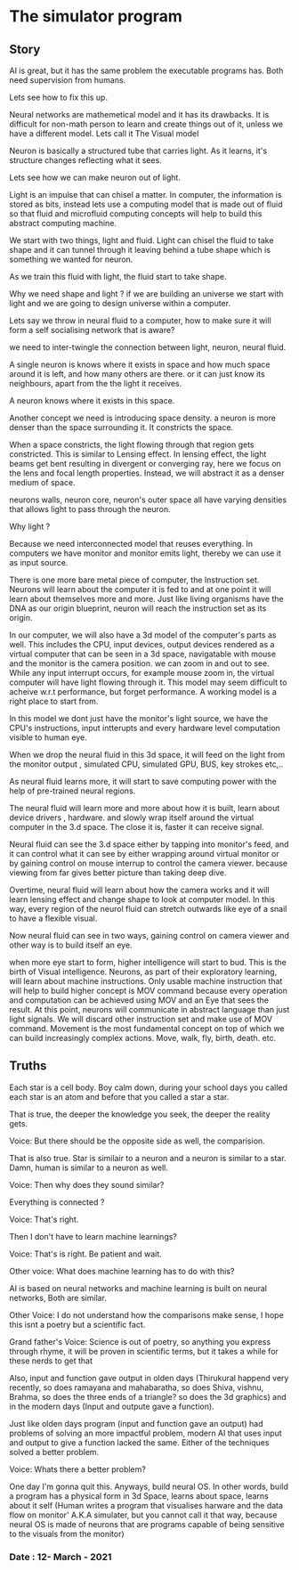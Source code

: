 # The simulator program


## Story

AI is great, but it has the same problem the executable programs has. Both need supervision from humans.

Lets see how to fix this up. 

Neural networks are mathemetical model and it has its drawbacks. It is difficult for non-math person to learn and 
create things out of it, unless we have a different model. Lets call it The Visual model


Neuron is basically a structured tube that carries light. As it learns, it's structure changes reflecting what it sees.


Lets see how we can make neuron out of light. 

Light is an impulse that can chisel a matter. In computer, the information is stored as bits, instead lets use a computing
model that is made out of fluid so that fluid and microfluid computing concepts will help to build this abstract computing machine.

We start with two things, light and fluid. Light can chisel the fluid to take shape and it can tunnel through it leaving behind 
a tube shape which is something we wanted for neuron.

As we train this fluid with light, the fluid start to take shape.

Why we need shape and light ? if we are building an universe we start with light and we are going to design universe within a 
computer.


Lets say we throw in neural fluid to a computer, how to make sure it will form a self socialising network that is aware? 

we need to inter-twingle the connection between light, neuron, neural fluid.

A single neuron is knows where it exists in space and how much space around it is left, and how many others are there. or it 
can just know its neighbours, apart from the the light it receives.

A neuron knows where it exists in this space.

Another concept we need is introducing space density. a neuron is more denser than the space surrounding it. It constricts the space.

When a space constricts, the light flowing through that region gets constricted. This is similar to Lensing effect. In lensing effect,
the light beams get bent resulting in divergent or converging ray, here we focus on the lens and focal length properties. Instead,
we will abstract it as a denser medium of space.

neurons walls, neuron core, neuron's outer space all have varying densities that allows light to pass through the neuron.

Why light ?

Because we need interconnected model that reuses everything. In computers we have monitor and monitor emits light, thereby we can use
it as input source.

There is one more bare metal piece of computer, the Instruction set. Neurons will learn about the computer it is fed to and at one
point it will learn about themselves more and more. Just like living organisms have the DNA as our origin blueprint, neuron will reach
the instruction set as its origin. 

In our computer, we will also have a 3d model of the computer's parts as well. This includes the CPU, input devices, output devices 
rendered as a virtual computer that can be seen in a 3d space, navigatable with mouse and the monitor is the camera position. we can
zoom in and out to see. While any input interrupt occurs, for example mouse zoom in, the virtual computer will have light flowing
through it. This model may seem difficult to acheive w.r.t performance, but forget performance. A working model is a right place to start
from.

In this model we dont just have the monitor's light source, we have the CPU's instructions, input intterupts and every hardware level 
computation
visible to human eye.

When we drop the neural fluid in this 3d space, it will feed on the light from the monitor output , simulated CPU, simulated GPU, BUS, 
key strokes etc,..

As neural fluid learns more, it will start to save computing power with the help of pre-trained neural regions.

The neural fluid will learn more and more about how it is built, learn about device drivers , hardware. and slowly wrap itself 
around the virtual computer in the 3.d space. The close it is, faster it can receive signal.

Neural fluid can see the 3.d space either by tapping into monitor's feed, and it can control what it can see by either wrapping 
around virtual monitor or by gaining control on mouse interrup to control the camera viewer. because viewing from far gives better picture 
than taking deep dive.

Overtime, neural fluid will learn about how the camera works and it will learn lensing effect and change shape to look at computer model.
In this way, every region of the neurol fluid can stretch outwards like eye of a snail to have a flexible visual.

Now neural fluid can see in two ways, gaining control on camera viewer and other way is to build itself an eye.

when more eye start to form, higher intelligence will start to bud. This is the birth of Visual intelligence. Neurons, as part of their exploratory
 learning, will learn about machine instructions. Only usable machine instruction that will help to build higher concept is MOV command because 
every operation and computation can be achieved using MOV and an Eye that sees the result. At this point, neurons will 
communicate in abstract language than just light signals. We will discard other instruction set and make use of MOV command. Movement is the 
most fundamental concept on top of which we can build increasingly complex actions. Move, walk, fly, birth, death. etc.

## Truths

Each star is a cell body. Boy calm down, during your school days you called each star is an atom and before that you called a star a star.

That is true, the deeper the knowledge you seek, the deeper the reality gets.

Voice: But there should be the opposite side as well, the comparision.

That is also true. Star is similair to a neuron and a neuron is similar to a star. Damn, human is similar to a neuron as well.

Voice: Then why does they sound similar?

Everything is connected ?

Voice: That's right.

Then I don't have to learn machine learnings?

Voice: That's is right. Be patient and wait.

Other voice: What does machine learning has to do with this?

AI is based on neural networks and machine learning is built on neural networks, Both are similar.

Other Voice: I do not understand how the comparisons make sense, I hope this isnt a poetry but a scientific fact.

Grand father's Voice: Science is out of poetry, so anything you express through rhyme, it will be proven in scientific terms, but it takes a while for these nerds to get that

Also, input and function gave output in olden days (Thirukural happend very recently, so does ramayana and mahabaratha, so does Shiva, vishnu, Brahma, so does the three ends of a triangle? so does the 3d graphics) and in the modern days (Input and outpute gave a function).

Just like olden days program (input and function gave an output) had problems of solving an more impactful problem, modern AI that uses input and output to give a function lacked the same. Either of the techniques solved a better problem.


Voice: Whats there a better problem?

One day I'm gonna quit this. Anyways, build neural OS. In other words, build a program has a physical form in 3d Space, learns about space, learns about it self (Human writes a program that visualises harware and the data flow on monitor' A.K.A simulater, but you cannot call it that way, because neural OS is made of neurons that are programs capable of being sensitive to the visuals from the monitor)

### Date : 12- March - 2021
